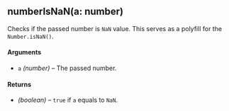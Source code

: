 ## numberIsNaN(a: number)

Checks if the passed number is `NaN` value. This serves as a polyfill for the `Number.isNaN()`.

#### Arguments

* `a` *(number)* – The passed number.

#### Returns

* *(boolean)* – `true` if `a` equals to `NaN`.
